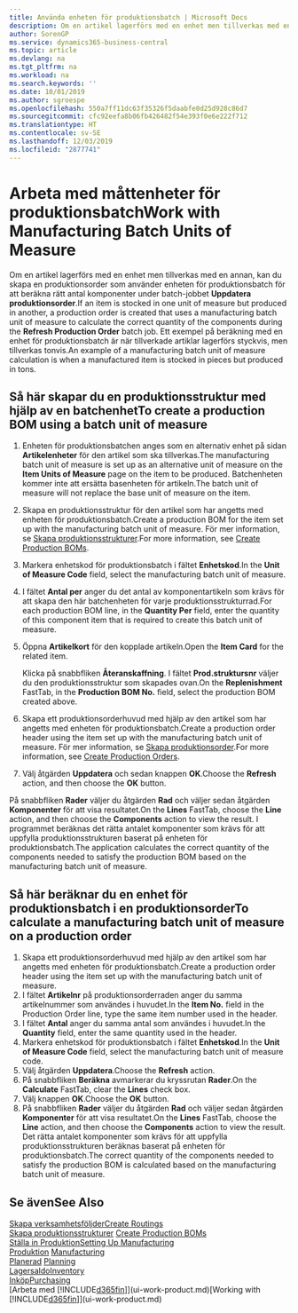 ```yaml
---
title: Använda enheten för produktionsbatch | Microsoft Docs
description: Om en artikel lagerförs med en enhet men tillverkas med en annan, måste produktionsordern använda en enhet för produktionsbatch för att beräkna rätt antal komponenter. Ett exempel på beräkning med en enhet för produktionsbatch är när tillverkade artiklar lagerförs styckvis, men tillverkas tonvis.
author: SorenGP
ms.service: dynamics365-business-central
ms.topic: article
ms.devlang: na
ms.tgt_pltfrm: na
ms.workload: na
ms.search.keywords: ''
ms.date: 10/01/2019
ms.author: sgroespe
ms.openlocfilehash: 550a7ff11dc63f35326f5daabfe0d25d928c86d7
ms.sourcegitcommit: cfc92eefa8b06fb426482f54e393f0e6e222f712
ms.translationtype: HT
ms.contentlocale: sv-SE
ms.lasthandoff: 12/03/2019
ms.locfileid: "2877741"
---
```

# <a name="work-with-manufacturing-batch-units-of-measure"></a><span data-ttu-id="4ddb6-104">Arbeta med måttenheter för produktionsbatch</span><span class="sxs-lookup"><span data-stu-id="4ddb6-104">Work with Manufacturing Batch Units of Measure</span></span>
<span data-ttu-id="4ddb6-105">Om en artikel lagerförs med en enhet men tillverkas med en annan, kan du skapa en produktionsorder som använder enheten för produktionsbatch för att beräkna rätt antal komponenter under batch-jobbet **Uppdatera produktionsorder**.</span><span class="sxs-lookup"><span data-stu-id="4ddb6-105">If an item is stocked in one unit of measure but produced in another, a production order is created that uses a manufacturing batch unit of measure to calculate the correct quantity of the components during the **Refresh Production Order** batch job.</span></span> <span data-ttu-id="4ddb6-106">Ett exempel på beräkning med en enhet för produktionsbatch är när tillverkade artiklar lagerförs styckvis, men tillverkas tonvis.</span><span class="sxs-lookup"><span data-stu-id="4ddb6-106">An example of a manufacturing batch unit of measure calculation is when a manufactured item is stocked in pieces but produced in tons.</span></span>  

## <a name="to-create-a-production-bom-using-a-batch-unit-of-measure"></a><span data-ttu-id="4ddb6-107">Så här skapar du en produktionsstruktur med hjälp av en batchenhet</span><span class="sxs-lookup"><span data-stu-id="4ddb6-107">To create a production BOM using a batch unit of measure</span></span>  
1.  <span data-ttu-id="4ddb6-108">Enheten för produktionsbatchen anges som en alternativ enhet på sidan **Artikelenheter** för den artikel som ska tillverkas.</span><span class="sxs-lookup"><span data-stu-id="4ddb6-108">The manufacturing batch unit of measure is set up as an alternative unit of measure on the **Item Units of Measure** page on the item to be produced.</span></span> <span data-ttu-id="4ddb6-109">Batchenheten kommer inte att ersätta basenheten för artikeln.</span><span class="sxs-lookup"><span data-stu-id="4ddb6-109">The batch unit of measure will not replace the base unit of measure on the item.</span></span>  
2.  <span data-ttu-id="4ddb6-110">Skapa en produktionsstruktur för den artikel som har angetts med enheten för produktionsbatch.</span><span class="sxs-lookup"><span data-stu-id="4ddb6-110">Create a production BOM for the item set up with the manufacturing batch unit of measure.</span></span> <span data-ttu-id="4ddb6-111">För mer information, se [Skapa produktionsstrukturer](production-how-to-create-production-boms.md).</span><span class="sxs-lookup"><span data-stu-id="4ddb6-111">For more information, see [Create Production BOMs](production-how-to-create-production-boms.md).</span></span>  
3.  <span data-ttu-id="4ddb6-112">Markera enhetskod för produktionsbatch i fältet **Enhetskod**.</span><span class="sxs-lookup"><span data-stu-id="4ddb6-112">In the **Unit of Measure Code** field, select the manufacturing batch unit of measure.</span></span>  
4.  <span data-ttu-id="4ddb6-113">I fältet **Antal per** anger du det antal av komponentartikeln som krävs för att skapa den här batchenheten för varje produktionsstrukturrad.</span><span class="sxs-lookup"><span data-stu-id="4ddb6-113">For each production BOM line, in the **Quantity Per** field, enter the quantity of this component item that is required to create this batch unit of measure.</span></span>  
5.  <span data-ttu-id="4ddb6-114">Öppna **Artikelkort** för den kopplade artikeln.</span><span class="sxs-lookup"><span data-stu-id="4ddb6-114">Open the **Item Card** for the related item.</span></span>  

    <span data-ttu-id="4ddb6-115">Klicka på snabbfliken **Återanskaffning**. I fältet **Prod.struktursnr** väljer du den produktionsstruktur som skapades ovan.</span><span class="sxs-lookup"><span data-stu-id="4ddb6-115">On the **Replenishment** FastTab, in the **Production BOM No.** field, select the production BOM created above.</span></span>  
6.  <span data-ttu-id="4ddb6-116">Skapa ett produktionsorderhuvud med hjälp av den artikel som har angetts med enheten för produktionsbatch.</span><span class="sxs-lookup"><span data-stu-id="4ddb6-116">Create a production order header using the item set up with the manufacturing batch unit of measure.</span></span> <span data-ttu-id="4ddb6-117">För mer information, se [Skapa produktionsorder](production-how-to-create-production-orders.md).</span><span class="sxs-lookup"><span data-stu-id="4ddb6-117">For more information, see [Create Production Orders](production-how-to-create-production-orders.md).</span></span>  
7.  <span data-ttu-id="4ddb6-118">Välj åtgärden **Uppdatera** och sedan knappen **OK**.</span><span class="sxs-lookup"><span data-stu-id="4ddb6-118">Choose the **Refresh** action, and then choose  the **OK** button.</span></span>  

<span data-ttu-id="4ddb6-119">På snabbfliken **Rader** väljer du åtgärden **Rad** och väljer sedan åtgärden **Komponenter** för att visa resultatet.</span><span class="sxs-lookup"><span data-stu-id="4ddb6-119">On the **Lines** FastTab, choose the **Line** action, and then choose the **Components** action to view the result.</span></span> <span data-ttu-id="4ddb6-120">I programmet beräknas det rätta antalet komponenter som krävs för att uppfylla produktionsstrukturen baserat på enheten för produktionsbatch.</span><span class="sxs-lookup"><span data-stu-id="4ddb6-120">The application calculates the correct quantity of the components needed to satisfy the production BOM based on the manufacturing batch unit of measure.</span></span>  

## <a name="to-calculate-a-manufacturing-batch-unit-of-measure-on-a-production-order"></a><span data-ttu-id="4ddb6-121">Så här beräknar du en enhet för produktionsbatch i en produktionsorder</span><span class="sxs-lookup"><span data-stu-id="4ddb6-121">To calculate a manufacturing batch unit of measure on a production order</span></span>  
1.  <span data-ttu-id="4ddb6-122">Skapa ett produktionsorderhuvud med hjälp av den artikel som har angetts med enheten för produktionsbatch.</span><span class="sxs-lookup"><span data-stu-id="4ddb6-122">Create a production order header using the item set up with the manufacturing batch unit of measure.</span></span>  
2.  <span data-ttu-id="4ddb6-123">I fältet **Artikelnr** på produktionsorderraden anger du samma artikelnummer som användes i huvudet.</span><span class="sxs-lookup"><span data-stu-id="4ddb6-123">In the **Item No.** field in the Production Order line, type the same item number used in the header.</span></span>  
3.  <span data-ttu-id="4ddb6-124">I fältet **Antal** anger du samma antal som användes i huvudet.</span><span class="sxs-lookup"><span data-stu-id="4ddb6-124">In the **Quantity** field, enter the same quantity used in the header.</span></span>  
4.  <span data-ttu-id="4ddb6-125">Markera enhetskod för produktionsbatch i fältet **Enhetskod**.</span><span class="sxs-lookup"><span data-stu-id="4ddb6-125">In the **Unit of Measure Code** field, select the manufacturing batch unit of measure code.</span></span>  
5.  <span data-ttu-id="4ddb6-126">Välj åtgärden **Uppdatera**.</span><span class="sxs-lookup"><span data-stu-id="4ddb6-126">Choose the **Refresh** action.</span></span>
6.  <span data-ttu-id="4ddb6-127">På snabbfliken **Beräkna** avmarkerar du kryssrutan **Rader**.</span><span class="sxs-lookup"><span data-stu-id="4ddb6-127">On the **Calculate** FastTab, clear the **Lines** check box.</span></span>  
7.  <span data-ttu-id="4ddb6-128">Välj knappen **OK**.</span><span class="sxs-lookup"><span data-stu-id="4ddb6-128">Choose the **OK** button.</span></span>  
8.  <span data-ttu-id="4ddb6-129">På snabbfliken **Rader** väljer du åtgärden **Rad** och väljer sedan åtgärden **Komponenter** för att visa resultatet.</span><span class="sxs-lookup"><span data-stu-id="4ddb6-129">On the **Lines** FastTab, choose the **Line** action, and then choose the **Components** action to view the result.</span></span> <span data-ttu-id="4ddb6-130">Det rätta antalet komponenter som krävs för att uppfylla produktionsstrukturen beräknas baserat på enheten för produktionsbatch.</span><span class="sxs-lookup"><span data-stu-id="4ddb6-130">The correct quantity of the components needed to satisfy the production BOM is calculated based on the manufacturing batch unit of measure.</span></span>  

## <a name="see-also"></a><span data-ttu-id="4ddb6-131">Se även</span><span class="sxs-lookup"><span data-stu-id="4ddb6-131">See Also</span></span>  
[<span data-ttu-id="4ddb6-132">Skapa verksamhetsföljder</span><span class="sxs-lookup"><span data-stu-id="4ddb6-132">Create Routings</span></span>](production-how-to-create-routings.md)  
<span data-ttu-id="4ddb6-133">[Skapa produktionsstrukturer](production-how-to-create-production-boms.md)   </span><span class="sxs-lookup"><span data-stu-id="4ddb6-133">[Create Production BOMs](production-how-to-create-production-boms.md)   </span></span>  
[<span data-ttu-id="4ddb6-134">Ställa in Produktion</span><span class="sxs-lookup"><span data-stu-id="4ddb6-134">Setting Up Manufacturing</span></span>](production-configure-production-processes.md)  
<span data-ttu-id="4ddb6-135">[Produktion](production-manage-manufacturing.md)  </span><span class="sxs-lookup"><span data-stu-id="4ddb6-135">[Manufacturing](production-manage-manufacturing.md)  </span></span>  
<span data-ttu-id="4ddb6-136">[Planerad](production-planning.md) </span><span class="sxs-lookup"><span data-stu-id="4ddb6-136">[Planning](production-planning.md) </span></span>  
[<span data-ttu-id="4ddb6-137">Lagersaldo</span><span class="sxs-lookup"><span data-stu-id="4ddb6-137">Inventory</span></span>](inventory-manage-inventory.md)  
[<span data-ttu-id="4ddb6-138">Inköp</span><span class="sxs-lookup"><span data-stu-id="4ddb6-138">Purchasing</span></span>](purchasing-manage-purchasing.md)  
<span data-ttu-id="4ddb6-139">[Arbeta med [!INCLUDE[d365fin](includes/d365fin_md.md)]](ui-work-product.md)</span><span class="sxs-lookup"><span data-stu-id="4ddb6-139">[Working with [!INCLUDE[d365fin](includes/d365fin_md.md)]](ui-work-product.md)</span></span>  
